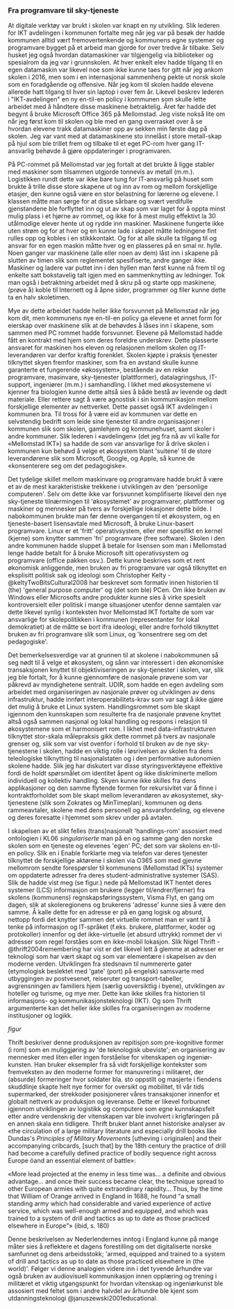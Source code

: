 
### Fra programvare til sky-tjeneste

At digitale verktøy var brukt i skolen var knapt en ny utvikling. Slik lederen for IKT avdelingen i kommunen fortalte meg når jeg var på besøk der hadde kommunen alltid vært fremovertenkende og kommunens egne systemer og programvare bygget på et arbeid man gjorde for over tredve år tilbake. Selv husket jeg også hvordan datamaskiner var tilgjengelig via biblioteker og spesialrom da jeg var i grunnskolen. At hver enkelt elev hadde tilgang til en egen datamaskin var likevel noe som ikke kunne taes for gitt når jeg ankom skolen i 2016, men som i en internasjonal sammenheng pekte ut norsk skole som en foradgående og offensive. Når jeg kom til skolen hadde elevene allerede hatt tilgang til hver sin laptop i over fem år. Likevel beskrev lederen i "IKT-avdelingen" en ny en-til-en policy i kommunen som skulle lette arbeidet med å håndtere disse maskinene betraktelig. Året før hadde det begynt å bruke Microsoft Office 365 på Mellomstad. Jeg viste nokså lite om når jeg først kom til skolen og ble med en gang overrasket over å se hvordan elevene trakk datamaskiner opp av sekken min første dag på skolen. Jeg var vant med at datamaskinene sto innelåst i store metall-skap på hjul som ble trillet frem og tilbake til et eget PC-rom hver gang IT-ansvarlig behøvde å gjøre oppdateringer i programvaren.

På PC-rommet på Mellomstad var jeg fortalt at det brukte å ligge stabler med maskiner som tilsammen utgjorde tonnevis av metall (m.m.). Logistikken rundt dette var ikke bare tung for IT-ansvarlig på huset som brukte å trille disse store skapene ut og inn av rom og mellom forskjellige etasjer, den kunne også være en stor belastning for lærerne og elevene. I klassen måtte man sørge for at disse sårbare og svært verdifulle gjenstandene ble forflyttet inn og ut av skap som var laget for å oppta minst mulig plass i et hjørne av rommet, og ikke for å mest mulig effektivt la 30 utålmodige elever hente ut og rydde inn maskiner. Maskinene fungerte ikke uten strøm og for at hver og en kunne lade i skapet måtte ledningene fint rulles opp og kobles i en stikkkontakt. Og for at alle skulle ta tilgang til og ansvar for en egen maskin måtte hver og en plasseres på en smal nr. hylle. Noen ganger var maskinene (alle eller noen av dem) låst inn i skapene på slutten av timen slik som reglementet spesifiserte, andre ganger ikke. Maskiner og ladere var puttet inn i den hyllen man først kunne nå frem til og enkelte satt bokstavelig talt igjen med en sammenknytting av ledninger. Tok man også i betraktning arbeidet med å skru på og starte opp maskinene, (prøve å) koble til Internett og å åpne sider, programmer og filer kunne dette ta en halv skoletimen.

Mye av dette arbeidet hadde heller ikke forsvunnet på Mellomstad når jeg kom dit, men kommunens nye en-til-en policy ga elevene et annet form for eierskap over maskinene slik at de behøvdes å låses inn i skapene, som sammen med PC rommet hadde forsvunnet. Elevene på Mellomstad hadde fått en kontrakt med hjem som deres foreldre underskrev. Dette plasserte ansvaret for maskinen hos eleven og relasjonen mellom skolen og IT-leverandøren var derfor kraftig forenklet. Skolen kjøpte i praksis tjenester tilknyttet skyen fremfor maskiner, som fra en avstand skulle kunne garanterte et fungerende «økosystem», bestående av en rekke programvare, masinvare, sky-tjenester (plattformer), datalagringshus, IT-support, ingeniører (m.m.) i samhandling. I likhet med økosystemene vi kjenner fra biologien kunne dette altså sies å både bestå av levende og dødt materiale. Eller rettere sagt å være agnostisk i sin kommunikasjon mellom forskjellige elementer av nettverket. Dette passet også IKT avdelingen i kommunen bra. Til tross for å være eid av kommunen var dette en selvstendig bedrift som leide sine tjenester til andre organisasjoner i kommunen slik som skolen, gamlehjem og kommunehuset, samt skoler i andre kommuner. Slik lederen i «avdelingen» (det jeg fra nå av vil kalle for «Mellomstad IKT») sa hadde de som var ansvarlige for å drive skolen i kommunen kun behøvd å velge et økosystem blant 'suitene' til de store leverandørene slik som Microsoft, Google, og Apple, så kunne de «konsenterere seg om det pedagogiske».

Det tydelige skillet mellom maskinvare og programvare hadde brukt å være et av de mest karakteristiske trekkene i utviklingen av den 'personlige computeren'. Selv om dette ikke var forsvunnet komplifiserte likevel den nye sky-tjeneste tilnærmingen til 'økosystemet' av programvarer, plattformer og maskiner og mennesker på tvers av forskjellige lokasjoner dette bilde. I nabokommunen brukte man før denne overgangen til et økosystem, og en tjeneste-basert lisensavtale med Microsoft, å bruke Linux-basert programvare. Linux er et 'fritt' operativsystem, eller mer spesifikt en kernel (kjerne) som knytter sammen 'fri' programvare (free software). Skolen i den andre kommunen hadde sluppet å betale for lisensen som man i Mellomstad lenge hadde betalt for å bruke Microsoft sitt operativsystem og programvare (office pakken osv.). Dette kunne beskrives som et rent økonomisk anliggende, men bruken av fri programvare var også tilknyttet en eksplisitt politisk sak og ideologi som Christopher Kelty -@keltyTwoBitsCultural2008 har beskrevet som formativ innen historien til (the) 'general purpose computer' og (det som ble) PCen. Om ikke bruken av Windows eller Microsofts andre produkter kunne sies å virke spesielt kontroversielt eller politisk i mange situasjoner utenfor denne samtalen var dette likevel synlig i konteksten hvor Mellomstad IKT fortalte de som var ansvarlige for skolepolitikken i kommunen (representanter for lokal demokratiet) at de måtte se bort ifra ideologi, eller andre forhold tilknyttet bruken av fri programvare slik som Linux, og 'konsentrere seg om det pedagogiske'.

Det bemerkelsesverdige var at grunnen til at skolene i nabokommunen så seg nødt til å velge et økosystem, og sånn var interessert i den økonomiske transaksjonen knyttet til objektiviseringen av sky-tjenester i skolen, var, slik jeg ble fortalt, for å kunne gjennomføre de nasjonale prøvene som var påkrevd av myndighetene sentralt.  UDIR, som hadde en egen avdeling som arbeidet med organiseringen av nasjonale prøver og utviklingen av dens infrastruktur, hadde innført interoperabilitets-krav som var sagt å ikke gjøre det mulig å bruke et Linux system. Handlingsrommet som ble skapt igjennom den kunnskapen som resulterte fra de nasjonale prøvene knyttet altså også sammen nasjonal og lokal handling og respons i relasjon til økosystemene som et harmonisert rom. I likhet med data-infrastrukturen tilknyttet stor-skala målepraksis gikk dette rommet på tvers av nasjonale grenser og, slik som var vist ovenfor i forhold til bruken av de nye sky-tjenestene i skolen, hadde en viktig rolle i løsrivelsen av skolen fra dens teleologiske tilknytting til nasjonalstaten og i den performative autonomien skolene hadde. Slik jeg har diskutert var disse styringsverktøyene effektive fordi de holdt spørsmålet om identitet åpent og ikke diskriminerte mellom individuell og kollektiv handling. Skyen kunne ikke skilles fra dens applikasjoner og den samme flytende formen for rekursivitet var å finne i kontraktforholdet som ble skapt mellom leverandøren av økosystemet, sky-tjenestene (slik som Zokrates og MinTimeplan), kommunen og dens rammeavtaler, skolene med dens personell og ansvarsfordeling, og elevene og deres foresatte i hjemmet som skrev under på avtalen.

I skapelsen av et slikt felles (trans)nasjonalt 'handlings-rom' assosiert med ontologien i KL06 *singulariserte* man på en og samme gang den norske skolen som en tjeneste og elevenes 'egen' PC; det som var skolens en-til-en policy. Slik en i Enable forklarte meg via telefon var deres tjenester tilknyttet de forskjellige aktørene i skolen via O365 som med gjevne mellomrom sendte forespørsler til kommunens (Mellomstad IKTs) systemer om oppdaterte adresser fra deres student-administrative systemer (SAS). Slik de hadde vist meg (se figur.) nede på Mellomstad IKT hentet deres systemer (LCS) informasjon om brukere (legger til/endrer/fjerner) fra skolens (kommunens) regnskapsføringssystem, Visma Flyt, en gang om dagen, slik at skoleregionens og brukerens 'adresse' kunne sies å være den samme. Å kalle dette for en adresse er på en gang logisk og absurd, nettopp fordi det knytter sammen det virtuelle rommet man er vant til å tenke på informasjon og IT-språket (f.eks. brukere, plattformer, koder og protokoller) innenfor og det ikke-virtuelle (et absurd uttrykk) rommet der vi adresser som regel forståes som en ikke-mobil lokasjon. Slik Nigel Thrift -@thrift2004remembering har vist er det likevel lett å glemme at adresser er teknologi som har vært skapt og som var elementære i skapelsen av den moderne verden. Utviklingen fra stedsnavn til nummererte gater (etymologisk beslektet med 'gate' (port) på engelsk) samsvarte med utbyggingen av postvesenet, reiseruter og transport-tabeller, avgrensningen av familiers hjem (særlig uoversiktlig i byene), utviklingen av hoteller og turisme, og mye mer. Dette kan ikke skilles fra historien til informasjons- og kommunikasjonsteknologi (IKT). Og som Thrift argumenterte kan det heller ikke skilles fra organiseringen av moderne institusjoner og logikk.

*figur*

Thrift beskriver denne produksjonen av repitisjon som pre-kognitive former (i rom) som en muliggjøring av 'de teknologisk ubeviste'; en organisering av mennesker med liten eller ingen forståelse for vitenskapen og ingeniør-kunsten. Han bruker eksempler fra så vidt forskjellige kontekster som fremveksten av den moderne former for manuvrering i militæret, der (absurde) formeringer hvor soldater bla. sto oppstilt og masjerte i fiendens skuddlinje skapte helt nye former for oversikt og mobilitet, til vår tids supermarked, der strekkoder posisjonerer våres transaksjoner innenfor et globalt nettverk av produksjon og leveranse. Dette er likevel forbunnet igjennom utviklingen av logistikk og computere som egne kunnskapsfelt etter andre verdenskrig der vitenskapen var ble involvert i krigføringen på en annen skala enn tidligere. Thrift bruker blant annet historiske analyser av «the circulation of a large military literature and especially drill books like Dundas's *Principles of Military Movements* [utheving i originalen] and their accompanying cribcards, [such that] by the 18th century the practice of drill had become a carefully defined practice of bodily sequence right across Europe öand an essential element of battle»:

«More lead projected at the enemy in less time was... a definite and obvious advantage... and once their success became clear, the technique spread
to other European armies with quite extraordinary rapidity... Thus, by the time that William of Orange arrived in England in 1688, he found "a small standing army which had considerable and varied experience of active service, which was well-enough armed and equipped, and which was trained to a system of drill and tactics as up to date as those practiced elsewhere in Europe"» (ibid, s. 180)

Denne beskrivelsen av Nederlendernes inntog i England kunne på mange måter sies å reflektere et dagens forestilling om det digitaliserte norske samfunnet og dens arbeidsstokk; 'armed, equipped and trained to a system of drill and tactics as up to date as those practiced elsewhere in (the world)'. Følger vi denne analogien videre inn i det tyvende århundre var også bruken av audiovisuell kommunikasjon innen opplæring og trening i militæret et viktig utgangspunkt for hvordan vitenskap og ingeniørkunst ble assosiert med feltet som i andre halvdel av århundre ble kjent som utdanningsteknologi @januszewski2001educational.
